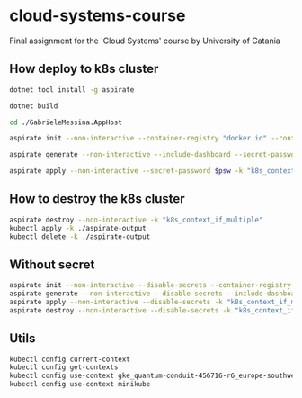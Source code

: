# cloud-systems-course
Final assignment for the 'Cloud Systems' course by University of Catania

## How deploy to k8s cluster
```bash
dotnet tool install -g aspirate
```

```bash
dotnet build
```

```bash
cd ./GabrieleMessina.AppHost
```

```bash
aspirate init --non-interactive --container-registry "docker.io" --container-repository-prefix "gabrielemessina"
```

```bash
aspirate generate --non-interactive --include-dashboard --secret-password $psw --namespace aspirate --image-pull-policy "Always" --container-registry "docker.io" --container-repository-prefix "gabrielemessina"
```

```bash
aspirate apply --non-interactive --secret-password $psw -k "k8s_context_if_multiple"
```

## How to destroy the k8s cluster
```bash
aspirate destroy --non-interactive -k "k8s_context_if_multiple"
kubectl apply -k ./aspirate-output  
kubectl delete -k ./aspirate-output     
```


## Without secret
```bash
aspirate init --non-interactive --disable-secrets --container-registry "docker.io" --container-repository-prefix "gabrielemessina"
aspirate generate --non-interactive --disable-secrets --include-dashboard --image-pull-policy "Always" --container-registry "docker.io" --container-repository-prefix "gabrielemessina"
aspirate apply --non-interactive --disable-secrets -k "k8s_context_if_multiple"
aspirate destroy --non-interactive --disable-secrets -k "k8s_context_if_multiple"
```

## Utils
```bash
kubectl config current-context
kubectl config get-contexts
kubectl config use-context gke_quantum-conduit-456716-r6_europe-southwest1_autopilot-cluster-1
kubectl config use-context minikube
```

